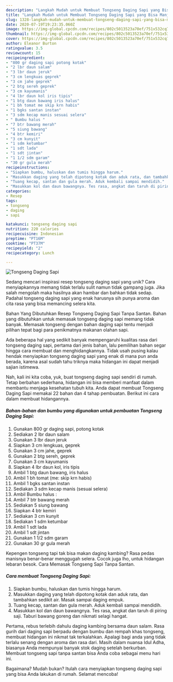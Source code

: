 ```yaml
---
description: "Langkah Mudah untuk Membuat Tongseng Daging Sapi yang Bisa Manjain Lidah"
title: "Langkah Mudah untuk Membuat Tongseng Daging Sapi yang Bisa Manjain Lidah"
slug: 1328-langkah-mudah-untuk-membuat-tongseng-daging-sapi-yang-bisa-manjain-lidah
date: 2020-07-19T19:23:35.060Z
image: https://img-global.cpcdn.com/recipes/802c5013523a70ef/751x532cq70/tongseng-daging-sapi-foto-resep-utama.jpg
thumbnail: https://img-global.cpcdn.com/recipes/802c5013523a70ef/751x532cq70/tongseng-daging-sapi-foto-resep-utama.jpg
cover: https://img-global.cpcdn.com/recipes/802c5013523a70ef/751x532cq70/tongseng-daging-sapi-foto-resep-utama.jpg
author: Eleanor Burton
ratingvalue: 3.5
reviewcount: 15
recipeingredient:
- "800 gr daging sapi potong kotak"
- "2 lbr daun salam"
- "3 lbr daun jeruk"
- "3 cm lengkuas geprek"
- "3 cm jahe geprek"
- "2 btg sereh geprek"
- "3 cm kayumanis"
- "4 lbr daun kol iris tipis"
- "1 btg daun bawang iris halus"
- "1 bh tomat me skip krn habis"
- "1 bgks santan instan"
- "3 sdm kecap manis sesuai selera"
- " Bumbu halus "
- "7 btr bawang merah"
- "5 siung bawang"
- "4 btr kemiri"
- "3 cm kunyit"
- "1 sdm ketumbar"
- "1 sdt lada"
- "1 sdt jintan"
- "1 1/2 sdm garam"
- "30 gr gula merah"
recipeinstructions:
- "Siapkan bumbu, haluskan dan tumis hingga harum."
- "Masukkan daging yang telah dipotong kotak dan aduk rata, dan tambahkan sedikit air. Masak sampai daging empuk."
- "Tuang kecap, santan dan gula merah. Aduk kembali sampai mendidih."
- "Masukkan kol dan daun bawangnya. Tes rasa, angkat dan taruh di piring saji. Taburi bawang goreng dan nikmati selagi hangat."
categories:
- Resep
tags:
- tongseng
- daging
- sapi

katakunci: tongseng daging sapi 
nutrition: 220 calories
recipecuisine: Indonesian
preptime: "PT16M"
cooktime: "PT37M"
recipeyield: "2"
recipecategory: Lunch

---
```



![Tongseng Daging Sapi](https://img-global.cpcdn.com/recipes/802c5013523a70ef/751x532cq70/tongseng-daging-sapi-foto-resep-utama.jpg)

Sedang mencari inspirasi resep tongseng daging sapi yang unik? Cara menyiapkannya memang tidak terlalu sulit namun tidak gampang juga. Jika salah mengolah maka hasilnya akan hambar dan bahkan tidak sedap. Padahal tongseng daging sapi yang enak harusnya sih punya aroma dan cita rasa yang bisa memancing selera kita.

Bahan Yang Dibutuhkan Resep Tongseng Daging Sapi Tanpa Santan. Bahan yang dibutuhkan untuk memasak tongseng daging sapi memang tidak banyak. Memasak tongseng dengan bahan daging sapi tentu menjadi pilihan tepat bagi para penikmatnya makanan olahan sapi.

Ada beberapa hal yang sedikit banyak mempengaruhi kualitas rasa dari tongseng daging sapi, pertama dari jenis bahan, lalu pemilihan bahan segar hingga cara membuat dan menghidangkannya. Tidak usah pusing kalau hendak menyiapkan tongseng daging sapi yang enak di mana pun anda berada, karena asal sudah tahu triknya maka hidangan ini dapat menjadi sajian istimewa.


Nah, kali ini kita coba, yuk, buat tongseng daging sapi sendiri di rumah. Tetap berbahan sederhana, hidangan ini bisa memberi manfaat dalam membantu menjaga kesehatan tubuh kita. Anda dapat membuat Tongseng Daging Sapi memakai 22 bahan dan 4 tahap pembuatan. Berikut ini cara dalam membuat hidangannya.

<!--inarticleads1-->

##### Bahan-bahan dan bumbu yang digunakan untuk pembuatan Tongseng Daging Sapi:

1. Gunakan 800 gr daging sapi, potong kotak
1. Sediakan 2 lbr daun salam
1. Gunakan 3 lbr daun jeruk
1. Siapkan 3 cm lengkuas, geprek
1. Gunakan 3 cm jahe, geprek
1. Gunakan 2 btg sereh, geprek
1. Gunakan 3 cm kayumanis
1. Siapkan 4 lbr daun kol, iris tipis
1. Ambil 1 btg daun bawang, iris halus
1. Ambil 1 bh tomat (me: skip krn habis)
1. Ambil 1 bgks santan instan
1. Sediakan 3 sdm kecap manis (sesuai selera)
1. Ambil  Bumbu halus :
1. Ambil 7 btr bawang merah
1. Sediakan 5 siung bawang
1. Siapkan 4 btr kemiri
1. Sediakan 3 cm kunyit
1. Sediakan 1 sdm ketumbar
1. Ambil 1 sdt lada
1. Ambil 1 sdt jintan
1. Gunakan 1 1/2 sdm garam
1. Gunakan 30 gr gula merah


Kepengen tongseng tapi tak bisa makan daging kambing? Rasa pedas manisnya benar-benar menggugah selera. Cocok juga lho, untuk hidangan lebaran besok. Cara Memasak Tongseng Sapi Tanpa Santan. 

<!--inarticleads2-->

##### Cara membuat Tongseng Daging Sapi:

1. Siapkan bumbu, haluskan dan tumis hingga harum.
1. Masukkan daging yang telah dipotong kotak dan aduk rata, dan tambahkan sedikit air. Masak sampai daging empuk.
1. Tuang kecap, santan dan gula merah. Aduk kembali sampai mendidih.
1. Masukkan kol dan daun bawangnya. Tes rasa, angkat dan taruh di piring saji. Taburi bawang goreng dan nikmati selagi hangat.


Pertama, rebus terlebih dahulu daging kambing bersama daun salam. Rasa gurih dari daging sapi berpadu dengan bumbu dan rempah khas tongseng, membuat hidangan ini nikmat tak terkalahkan. Apalagi bagi anda yang tidak terlalu senang dengan aroma dan rasa dari. Masih dalam nuansa Idul Adha, biasanya Anda mempunyai banyak stok daging setelah berkurban. Membuat tongseng sapi tanpa santan bisa Anda coba sebagai menu hari ini. 

Bagaimana? Mudah bukan? Itulah cara menyiapkan tongseng daging sapi yang bisa Anda lakukan di rumah. Selamat mencoba!
